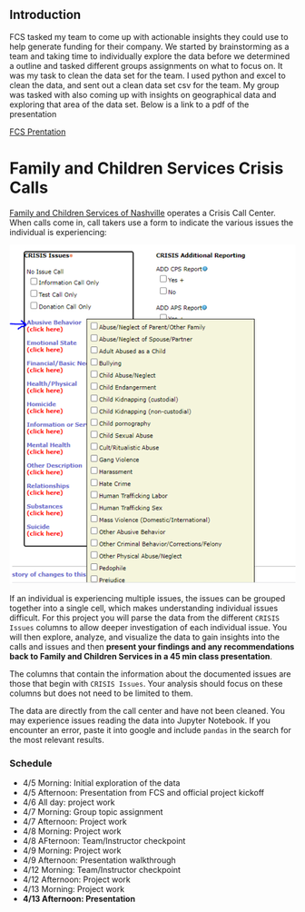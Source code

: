 ## Introduction
FCS tasked my team to come up with actionable insights they could use to help generate funding for their company. We started by brainstorming as a team and taking time to individually explore the data before we determined a outline and tasked different groups assignments on what to focus on. It was my task to clean the data set for the team. I used python and excel to clean the data, and sent out a clean data set csv for the team. My group was tasked with also coming up with insights on geographical data and exploring that area of the data set. Below is a link to a pdf of the presentation
  
[FCS Prentation](data/FCS-Presentation.pdf)

# Family and Children Services Crisis Calls

[Family and Children Services of Nashville](http://www.fcsnashville.org/) operates a Crisis Call Center. When calls come in, call takers use a form to indicate the various issues the individual is experiencing: 

![crisis_call_form](assets/crisis_call_form.png)

If an individual is experiencing multiple issues, the issues can be grouped together into a single cell, which makes understanding individual issues difficult. For this project you will parse the data from the different `CRISIS Issues` columns to allow deeper investigation of each individual issue. You will then explore, analyze, and visualize the data to gain insights into the calls and issues and then **present your findings and any recommendations back to Family and Children Services in a 45 min class presentation**.

The columns that contain the information about the documented issues are those that begin with `CRISIS Issues`. Your analysis should focus on these columns but does not need to be limited to them. 

The data are directly from the call center and have not been cleaned. You may experience issues reading the data into Jupyter Notebook. If you encounter an error, paste it into google and include `pandas` in the search for the most relevant results.

### Schedule

- 4/5 Morning: Initial exploration of the data
- 4/5 Afternoon: Presentation from FCS and official project kickoff
- 4/6 All day: project work
- 4/7 Morning: Group topic assignment
- 4/7 Afternoon: Project work
- 4/8 Morning: Project work
- 4/8 AFternoon: Team/Instructor checkpoint
- 4/9 Morning: Project work
- 4/9 Afternoon: Presentation walkthrough
- 4/12 Morning: Team/Instructor checkpoint
- 4/12 Afternoon: Project work
- 4/13 Morning: Project work
- **4/13 Afternoon: Presentation**
